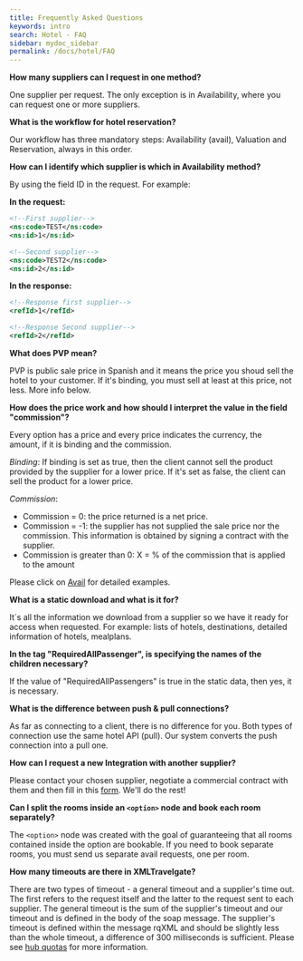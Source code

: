 ```yaml
---
title: Frequently Asked Questions
keywords: intro
search: Hotel - FAQ
sidebar: mydoc_sidebar
permalink: /docs/hotel/FAQ
---
```


**How many suppliers can I request in one method?**

One supplier per request. The only exception is in Availability, where you can request one or more suppliers.




**What is the workflow for hotel reservation?**

Our workflow has three mandatory steps: Availability (avail), Valuation and Reservation, always in this order.




**How can I identify which supplier is which in Availability method?**

By using the field ID in the request. For example:

 **In the request:**

~~~xml
<!--First supplier-->
<ns:code>TEST</ns:code>
<ns:id>1</ns:id>
~~~
~~~xml
<!--Second supplier-->
<ns:code>TEST2</ns:code>
<ns:id>2</ns:id>
~~~

 **In the response:**

~~~xml
<!--Response first supplier-->
<refId>1</refId>
~~~
~~~xml
<!--Response Second supplier-->
<refId>2</refId>
~~~



**What does PVP mean?**

PVP is public sale price in Spanish and it means the price you shoud sell the hotel to your customer. If it's binding, you must sell at least at this price, not less. More info below.




**How does the price work and how should I interpret the value in the field "commission"?**

Every option has a price and every price indicates the currency, the amount, if it is binding and the commission.

*Binding*: If binding is set as true, then the client cannot sell the product provided by the supplier for a lower price. If it's set as false, the client can sell the product for a lower price.

*Commission*:

 - Commission = 0: the price returned is a net price.
 - Commission = -1: the supplier has not supplied the sale price nor the commission. This information is obtained by signing a contract with the supplier.
 - Commission is greater than 0: X = % of the commission that is applied to the amount

  Please click on [Avail](/docs/hotel/DSF/Avail) for detailed examples.




**What is a static download and what is it for?**

It´s all the information we download from a supplier so we have it ready for access when requested. For example: lists of  hotels, destinations, detailed information of hotels, mealplans. 




**In the tag "RequiredAllPassenger", is specifying the names of the children necessary?**

If the value of "RequiredAllPassengers" is true in the static data, then yes, it is necessary.




**What is the difference between push & pull connections?**

As far as connecting to a client, there is no difference for you. Both types of connection use the same hotel API (pull). Our system converts the push connection into a pull one. 




**How can I request a new Integration with another supplier?**

Please contact your chosen supplier, negotiate a commercial contract with them and then fill in this [form](http://goo.gl/forms/WTGcUo3ztdOtlx8U2). We'll do the rest!


**Can I split the rooms inside an `<option>` node and book each room separately?**

The `<option>` node was created with the goal of guaranteeing that all rooms contained inside the option are bookable. If you need to book separate rooms, you must send us separate avail requests, one per room.

**How many timeouts are there in XMLTravelgate?**

There are two types of timeout - a general timeout and a supplier's time out. The first refers to the request itself and the latter to the request sent to each supplier. The general timeout is the sum of the supplier's timeout and our timeout and is defined in the body of the soap message. The supplier's timeout is defined within the message rqXML and should be slightly less than the whole timeout, a difference of 300 milliseconds is sufficient. Please see [hub quotas](/docs/hub/quotas) for more information.


